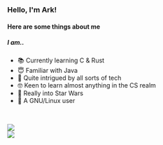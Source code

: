 ### Hello, I'm Ark!
#### Here are some things about me
##### I am..
* 📚 Currently learning C & Rust  
* 😇 Familiar with Java  
* 💾 Quite intrigued by all sorts of tech  
* 🤓 Keen to learn almost anything in the CS realm  
* 🚀 Really into Star Wars  
* 🐧 A GNU/Linux user

<!-- DYNAMIC CARDS START HERE -->
</br>
<p align="left">
    <img src ="https://github-readme-stats.vercel.app/api?username=arkorty&custom_title=GitHub+Stats&show_icons=true&hide=contribs&theme=dark&hide_border=true&bg_color=00000000">
    </br>
    <img src ="https://github-readme-stats.vercel.app/api/top-langs/?username=arkorty&langs_count=10&layout=compact&theme=dark&hide_border=true&bg_color=00000000">
</p>
<!-- DYNAMIC CARDS END HERE -->
